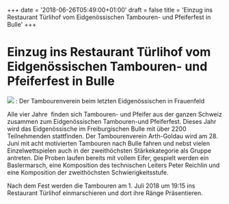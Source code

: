 +++
date = '2018-06-26T05:49:00+01:00'
draft = false
title = 'Einzug ins Restaurant Türlihof vom Eidgenössischen Tambouren- und Pfeiferfest in Bulle'
+++

# Einzug ins Restaurant Türlihof vom Eidgenössischen Tambouren- und Pfeiferfest in Bulle

[![](http://tambourenarthgoldau.ch/wp-content/uploads/2018/06/tambouren-gruppe-150x150.jpg)](http://tambourenarthgoldau.ch/?attachment_id=2990)
:   Der Tambourenverein beim letzten Eidgenössischen in Frauenfeld

Alle vier Jahre  finden sich Tambouren- und Pfeifer aus der ganzen Schweiz zusammen zum Eidgenössischen Tambouren-und Pfeiferfest. Dieses Jahr wird das Eidgenössische im Freiburgischen Bulle mit über 2200 Teilnehmenden stattfinden. Der Tambourenverein Arth-Goldau wird am 28. Juni mit acht motivierten Tambouren nach Bulle fahren und nebst vielen Einzelwettspielen auch in der zweithöchsten Stärkekategorie als Gruppe antreten. Die Proben laufen bereits mit vollem Eifer, gespielt werden ein Baslermarsch, eine Komposition des technischen Leiters Peter Reichlin und eine Komposition der zweithöchsten Schwierigkeitsstufe.

Nach dem Fest werden die Tambouren am 1. Juli 2018 um 19:15 ins Restaurant Türlihof einmarschieren und dort ihre Ränge Präsentieren.
